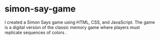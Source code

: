 # simon-say-game
I created a Simon Says game using HTML, CSS, and JavaScript. The game is a digital version of the classic memory game where players must replicate sequences of colors .
